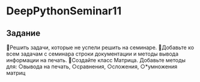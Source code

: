 # DeepPythonSeminar11

## Задание 
📌Решить задачи, которые не успели решить на семинаре. 
📌Добавьте ко всем задачам с семинара строки документации и методы вывода информации на печать. 
📌Создайте класс Матрица. Добавьте методы для: ○вывода на печать, ○сравнения, ○сложения, ○*умножения матриц
